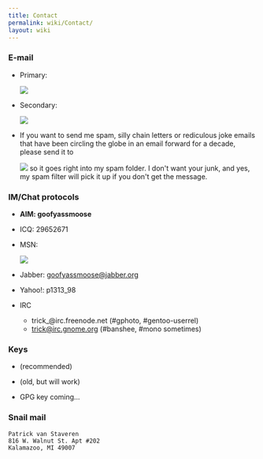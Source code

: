 ```yaml
---
title: Contact
permalink: wiki/Contact/
layout: wiki
---
```


### E-mail

-   Primary:
    <html>
    <img src="http://www.trick.vanstaveren.us/inc/textimage.php?text=trick@vanstaveren.us&size=10">

    </html>
-   Secondary:
    <html>
    <img src="http://www.trick.vanstaveren.us/inc/textimage.php?text=pvanstav@cs.wmich.edu&size=10">

    </html>
-   If you want to send me spam, silly chain letters or rediculous joke
    emails that have been circling the globe in an email forward for a
    decade, please send it to
    <html>
    <img src="http://www.trick.vanstaveren.us/inc/textimage.php?text=junk@trick.vanstaveren.us&size=10">

    </html>
    so it goes right into my spam folder. I don't want your junk, and
    yes, my spam filter will pick it up if you don't get the message.

### IM/Chat protocols

-   **AIM: goofyassmoose**
-   ICQ: 29652671
-   MSN:
    <html>
    <img src="http://www.trick.vanstaveren.us/inc/textimage.php?text=p_vanstaveren@hotmail.com&size=10">

    </html>
-   Jabber: goofyassmoose@jabber.org
-   Yahoo!: p1313\_98
-   IRC
    -   trick\_@irc.freenode.net (\#gphoto, \#gentoo-userrel)
    -   trick@irc.gnome.org (\#banshee, \#mono sometimes)

### Keys

-   (recommended)

-   (old, but will work)

-   GPG key coming...

### Snail mail

`Patrick van Staveren`  
`816 W. Walnut St. Apt #202`  
`Kalamazoo, MI 49007`
